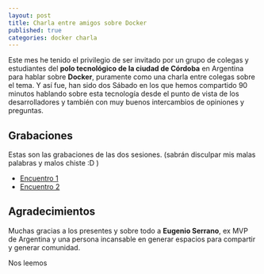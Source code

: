 ```yaml
---
layout: post
title: Charla entre amigos sobre Docker
published: true
categories: docker charla
---
```

Este mes he tenido el privilegio de ser invitado por un grupo de colegas y estudiantes del **polo tecnológico de la ciudad de Córdoba** en Argentina para hablar sobre **Docker**, puramente como una charla entre colegas sobre el tema.
Y así fue, han sido dos Sábado en los que hemos compartido 90 minutos hablando sobre esta tecnología desde el punto de vista de los desarrolladores y también con muy buenos intercambios de opiniones y preguntas.

## Grabaciones

Estas son las grabaciones de las dos sesiones. (sabrán disculpar mis malas palabras y malos chiste :D )
 - [Encuentro 1](https://www.youtube.com/watch?v=FuWTC2odS3U&list=PLLJikjug8HYAkS92pbon_m0zHilqxidSY&index=35)
 - [Encuentro 2](https://www.youtube.com/watch?v=U1oymuRxz3E&list=PLLJikjug8HYAkS92pbon_m0zHilqxidSY&index=36)


## Agradecimientos

Muchas gracias a los presentes y sobre todo a **Eugenio Serrano**, ex MVP de Argentina y una persona incansable en generar espacios para compartir y generar comunidad.

Nos leemos

